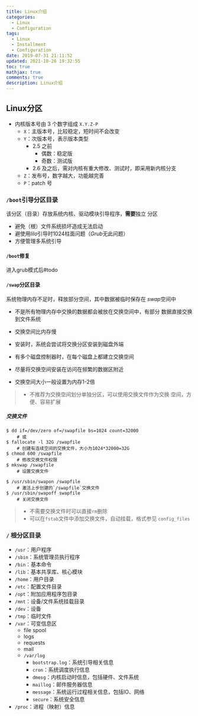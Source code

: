 ```yaml
---
title: Linux介绍
categories:
  - Linux
  - Configuration
tags:
  - Linux
  - Installment
  - Configuration
date: 2019-07-31 21:11:52
updated: 2021-10-26 19:32:55
toc: true
mathjax: true
comments: true
description: Linux介绍
---
```


##	Linux分区

-	内核版本号由 3 个数字组成 `X.Y.Z-P`
	-	`X`：主版本号，比较稳定，短时间不会改变
	-	`Y`：次版本号，表示版本类型
		-	2.5 之前
			-	偶数：稳定版
			-	奇数：测试版
		-	2.6 及之后，需对内核有重大修改、测试时，即采用新内核分支
	-	`Z`：发布号，数字越大，功能越完善
	-	`P`：patch 号

###	`/boot`引导分区目录

该分区（目录）存放系统内核、驱动模块引导程序，**需要**独立
分区

-	避免（根）文件系统损坏造成无法启动
-	避使用*lilo*引导时1024柱面问题（*Grub*无此问题）
-	方便管理多系统引导

####	`/boot`修复

进入grub模式后#todo

####	`/swap`分区目录

系统物理内存不足时，释放部分空间，其中数据被临时保存在
*swap*空间中

-	不是所有物理内存中交换的数据都会被放在交换空间中，有部分
	数据直接交换到文件系统

-	交换空间比内存慢

-	安装时，系统会尝试将交换分区安装到磁盘外端

-	有多个磁盘控制器时，在每个磁盘上都建立交换空间

-	尽量将交换空间安装在访问在频繁的数据区附近

-	交换空间大小一般设置为内存1-2倍

> - 不推荐为交换空间划分单独分区，可以使用交换文件作为交换
	空间，方便、容易扩展

#####	交换文件

```shell
$ dd if=/dev/zero of=/swapfile bs=1024 count=32000
	# 或
$ fallocate -l 32G /swapfile
	# 创建有连续空间的交换文件，大小为1024*32000=32G
$ chmod 600 /swapfile
	# 修改交换文件权限
$ mkswap /swapfile
	# 设置交换文件

$ /usr/sbin/swapon /swapfile
	# 激活上步创建的`/swapfile`交换文件
$ /usr/sbin/swapoff swapfile
	# 关闭交换文件
```

> - 不需要交换文件时可以直接`rm`删除
> - 可以在`fstab`文件中添加交换文件，自动挂载，格式参见
	`config_files`

###	`/` 根分区目录

-	`/usr`：用户程序
-	`/sbin`：系统管理员执行程序
-	`/bin`：基本命令
-	`/lib`：基本共享库、核心模块
-	`/home`：用户目录
-	`/etc`：配置文件目录
-	`/opt`：附加应用程序包目录
-	`/mnt`：设备/文件系统挂载目录
-	`/dev`：设备
-	`/tmp`：临时文件
-	`/var`：可变信息区
	-	file spool
	-	logs
	-	requests
	-	mail
	-	`/var/log`
		-	`bootstrap.log`：系统引导相关信息
		-	`cron`：系统调度执行信息
		-	`dmesg`：内核启动时信息，包括硬件、文件系统
		-	`maillog`：邮件服务器信息
		-	`message`：系统运行过程相关信息，包括IO、网络
		-	`secure`：系统安全信息
-	`/proc`：进程（映射）信息



